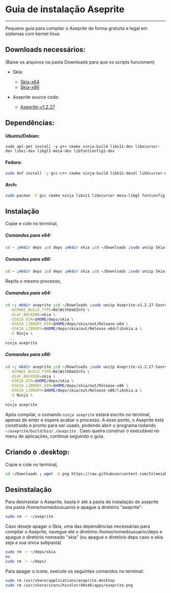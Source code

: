 # Guia de instalação Aseprite

---

Pequeno guia para compilar o Aseprite de forma gratuita e
 legal em sistemas com kernel linux

## Downloads necessários:

(Baixe os arquivos na pasta Downloads para que os scripts funcionem)


* Skia:
  * [Skia-x64](https://github.com/aseprite/skia/releases/download/m81-b607b32047/Skia-Linux-Release-x64.zip)
  * [Skia-x86](https://github.com/aseprite/skia/releases/download/m81-b607b32047/Skia-Linux-Release-x86.zip)
  
* Aseprite source code:
  * [Aseprite-v1.2.27](https://github.com/aseprite/aseprite/releases/download/v1.2.27/Aseprite-v1.2.27-Source.zip)

## Dependências:

#### Ubuntu/Debian:
```console
sudo apt-get install -y g++ cmake ninja-build libx11-dev libxcursor-dev libxi-dev libgl1-mesa-dev libfontconfig1-dev
```

#### Fedora:

```sh
sudo dnf install -y gcc-c++ cmake ninja-build libX11-devel libXcursor-devel libXi-devel mesa-libGL-devel fontconfig-devel
```

#### Arch:
```sh
sudo pacman -S gcc cmake ninja libx11 libxcursor mesa-libgl fontconfig
```

## Instalação

Copie e cole no terminal,

##### Comandos para x64:

```sh
cd ~ ;mkdir deps ;cd deps ;mkdir skia ;cd ~/Downloads ;sudo unzip Skia-Linux-Release-x64.zip -d ~/deps/skia
```

##### Comandos para x86:

```sh
cd ~ ;mkdir deps ;cd deps ;mkdir skia ;cd ~/Downloads ;sudo unzip Skia-Linux-Release-x86.zip -d ~/deps/skia
```


Repita o mesmo processo,

##### Comandos para x64:

```sh
cd ~; mkdir aseprite ;cd ~/Downloads ;sudo unzip Aseprite-v1.2.27-Source.zip -d ~/aseprite ;cd ~/aseprite; mkdir build ;cd build; cmake \
  -DCMAKE_BUILD_TYPE=RelWithDebInfo \
  -DLAF_BACKEND=skia \
  -DSKIA_DIR=$HOME/deps/skia \
  -DSKIA_LIBRARY_DIR=$HOME/deps/skia/out/Release-x64 \
  -DSKIA_LIBRARY=$HOME/deps/skia/out/Release-x64/libskia.a \
  -G Ninja \
  ..
ninja aseprite
```

##### Comandos para x86:

```sh
cd ~; mkdir aseprite ;cd ~/Downloads ;sudo unzip Aseprite-v1.2.27-Source.zip -d ~/aseprite ;cd ~/aseprite; mkdir build ;cd build; cmake \
  -DCMAKE_BUILD_TYPE=RelWithDebInfo \
  -DLAF_BACKEND=skia \
  -DSKIA_DIR=$HOME/deps/skia \
  -DSKIA_LIBRARY_DIR=$HOME/deps/skia/out/Release-x86 \
  -DSKIA_LIBRARY=$HOME/deps/skia/out/Release-x86/libskia.a \
  -G Ninja \
  ..
ninja aseprite
```
Após compilar, o comando `ninja aseprite` estará escrito no terminal, apenas de enter e espere acabar
o processo. A esse ponto, o Aseprite está construido e pronto para ser usado, podendo abrir o programa rodando `~/aseprite/build/bin/./aseprite` . Caso queira construir o executável no menu de aplicações, continue seguindo o guia.

## Criando o .desktop:

Copie e cole no terminal,

```sh
cd ~/Downloads ; wget -A png https://raw.githubusercontent.com/ColmeiaUDESC/Guia-Aseprite/main/aseprite.png ;mv aseprite.png ~/../../usr/share/icons/hicolor/48x48/apps ;cd ~/../../usr/share/applications/ ;sudo echo "[Desktop Entry]" >> aseprite.desktop ;sudo echo "Type=Application" >> aseprite.desktop ;sudo echo "Name=Aseprite" >> aseprite.desktop ;sudo echo "Exec=sh -c "~/aseprite/build/bin/./aseprite" " >> aseprite.desktop ;sudo echo "Icon=/usr/share/icons/hicolor/48x48/apps/aseprite.png" >> aseprite.desktop ;sudo echo "Terminal=false" >> aseprite.desktop

```

## Desinstalação

Para desinstalar o Aseprite, basta ir até a pasta de instalação do aseprite (na pasta /home/nomedousuario) e apague a diretório "aseprite":

```sh
sudo rm -r ~/aseprite
```

Caso deseje apagar o Skia, uma das dependências necessárias para compilar o Aseprite, navegue até o diretório /home/nomedousuario/deps e apague o diretório nomeado "skia" (ou apague o diretório deps caso o skia seja a sua única subpasta)

```sh
sudo rm -r ~/deps/skia
ou
sudo rm -r ~/deps/
```

Para apagar o icone, execute os seguintes comandos no terminal:

```sh
sudo rm /usr/share/applications/aseprite.desktop
sudo rm /usr/share/icons/hicolor/48x48/apps/aseprite.png
```



















